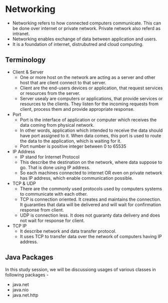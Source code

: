 # Networking
- Networking refers to how connected computers communicate. This can be done over internet or private network. 
  Private network also referd as intranet.
- Networking enables exchange of data between application and users.
- It is a foundation of internet, distrubutred and cloud computing.


## Terminology
- Client & Server
    - One or more host on the network are acting as a server and other host that are client connect to 
    that server.
    - Client are the end-users devices or application, that request services or resources from the server.
    - Server usealy are computers or applications, that provide services or resources to the clients.
    They listen for the incoming requests from client, process them and provide appropriate response.
- Port
    - Port is the interface of application or computer which receives the data coming from physical network.
    - In other words, application which intended to receive the data should have port assigned to it. When data
    comes, this port is used to route the data to the application, which is waiting for it.
    - Port number is positive integer between 0 to 65535
- IP Address
    - IP stand for Internet Protocol
    - This describe the destination on the network, where data suppose to go. That is done using IP address.
    - So each machines connected to internet OR even on private network has IP address, which enable communication possible.
- TCP & UDP
    - There are the commonly used protocols used by computers systems to communicate with each other.
    - TCP is connection oriented. It creates and maintains the connection. It guaranties that data will 
    be delivered and will wait for confirmation response from client.
    - UDP is connection less. It does not guaranty data delivery and does not wait for response for client.
- TCP IP
    - It describe network and data transfer protocol.
    - It uses TCP to transfer data over the network of computers having IP address.

## Java Packages

In this study session, we will be discussiong usages of various classes in following packages -
- java.net
- java.nio
- java.net.http


